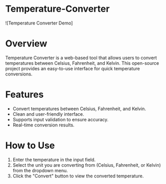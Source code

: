 # Temperature-Converter

![Temperature Converter Demo]

# Overview

Temperature Converter is a web-based tool that allows users to convert temperatures between Celsius, Fahrenheit, and Kelvin. This open-source project provides an easy-to-use interface for quick temperature conversions.

# Features

- Convert temperatures between Celsius, Fahrenheit, and Kelvin.
- Clean and user-friendly interface.
- Supports input validation to ensure accuracy.
- Real-time conversion results.

# How to Use

1. Enter the temperature in the input field.
2. Select the unit you are converting from (Celsius, Fahrenheit, or Kelvin) from the dropdown menu.
3. Click the "Convert" button to view the converted temperature.

